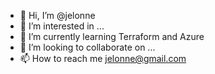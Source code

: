 - 👋 Hi, I’m @jelonne
- 👀 I’m interested in ...
- 🌱 I’m currently learning Terraform and Azure
- 💞️ I’m looking to collaborate on ...
- 📫 How to reach me jelonne@gmail.com

<!---
jelonne/jelonne is a ✨ special ✨ repository because its `README.md` (this file) appears on your GitHub profile.
You can click the Preview link to take a look at your changes.
--->
